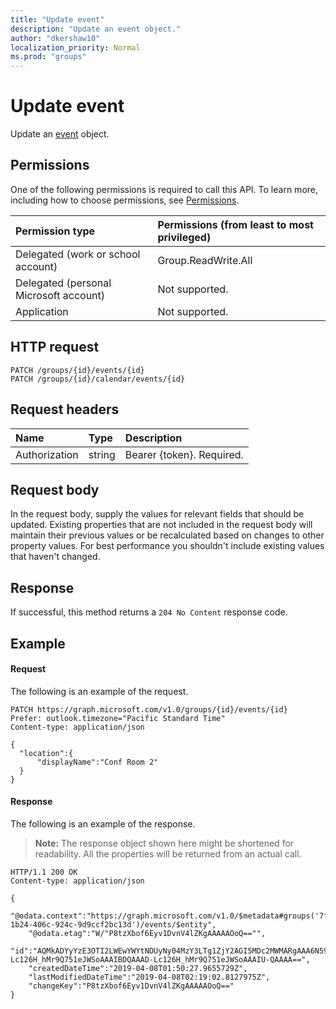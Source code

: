 ```yaml
---
title: "Update event"
description: "Update an event object."
author: "dkershaw10"
localization_priority: Normal
ms.prod: "groups"
---
```


# Update event
Update an [event](../resources/event.md) object.

## Permissions
One of the following permissions is required to call this API. To learn more, including how to choose permissions, see [Permissions](/graph/permissions-reference).

|Permission type      | Permissions (from least to most privileged)              |
|:--------------------|:---------------------------------------------------------|
|Delegated (work or school account) | Group.ReadWrite.All    |
|Delegated (personal Microsoft account) | Not supported.    |
|Application | Not supported. |

## HTTP request
<!-- { "blockType": "ignored" } -->
```http
PATCH /groups/{id}/events/{id}
PATCH /groups/{id}/calendar/events/{id}
```

## Request headers
| Name       | Type | Description|
|:-----------|:------|:----------|
| Authorization  | string  | Bearer {token}. Required. |

## Request body
In the request body, supply the values for relevant fields that should be updated. Existing properties that are not included in the request body will maintain their previous values or be recalculated based on changes to other property values. For best performance you shouldn't include existing values that haven't changed.

## Response
If successful, this method returns a `204 No Content` response code.

## Example
#### Request
The following is an example of the request.

<!-- {
  "blockType": "request",
  "name": "update_group_event"
}-->
```http
PATCH https://graph.microsoft.com/v1.0/groups/{id}/events/{id}
Prefer: outlook.timezone="Pacific Standard Time"
Content-type: application/json

{
  "location":{
      "displayName":"Conf Room 2"
  }
}
```

#### Response
The following is an example of the response.
>**Note:** The response object shown here might be shortened for readability. All the properties will be returned from an actual call.

<!-- {
  "blockType": "response",
  "truncated": true,
  "@odata.type": "microsoft.graph.event"
} -->
```http
HTTP/1.1 200 OK
Content-type: application/json

{
	"@odata.context":"https://graph.microsoft.com/v1.0/$metadata#groups('7fe8323e-1b24-406c-924c-9d9ccf2bc13d')/events/$entity",
	"@odata.etag":"W/"P8tzXbof6Eyv1DvnV4lZKgAAAAAOoQ=="",
	"id":"AQMkADYyYzE3OTI2LWEwYWYtNDUyNy04MzY3LTg1ZjY2AGI5MDc2MWMARgAAA6N59kpn6OZEoMnfCg9P4B8HAD-Lc126H_hMr9Q751eJWSoAAAIBDQAAAD-Lc126H_hMr9Q751eJWSoAAAIU-QAAAA==",
	"createdDateTime":"2019-04-08T01:50:27.9655729Z",
	"lastModifiedDateTime":"2019-04-08T02:19:02.8127975Z",
	"changeKey":"P8tzXbof6Eyv1DvnV4lZKgAAAAAOoQ=="
}
```

<!-- uuid: 8fcb5dbc-d5aa-4681-8e31-b001d5168d79
2015-10-25 14:57:30 UTC -->
<!-- {
  "type": "#page.annotation",
  "description": "Update event",
  "keywords": "",
  "section": "documentation",
  "tocPath": ""
}-->
